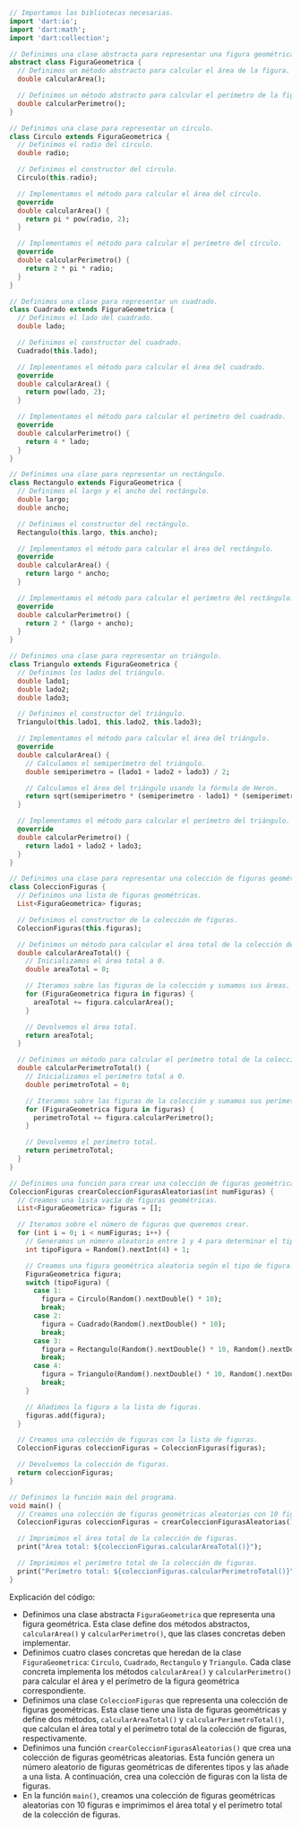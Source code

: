 ```dart
// Importamos las bibliotecas necesarias.
import 'dart:io';
import 'dart:math';
import 'dart:collection';

// Definimos una clase abstracta para representar una figura geométrica.
abstract class FiguraGeometrica {
  // Definimos un método abstracto para calcular el área de la figura.
  double calcularArea();

  // Definimos un método abstracto para calcular el perímetro de la figura.
  double calcularPerimetro();
}

// Definimos una clase para representar un círculo.
class Circulo extends FiguraGeometrica {
  // Definimos el radio del círculo.
  double radio;

  // Definimos el constructor del círculo.
  Circulo(this.radio);

  // Implementamos el método para calcular el área del círculo.
  @override
  double calcularArea() {
    return pi * pow(radio, 2);
  }

  // Implementamos el método para calcular el perímetro del círculo.
  @override
  double calcularPerimetro() {
    return 2 * pi * radio;
  }
}

// Definimos una clase para representar un cuadrado.
class Cuadrado extends FiguraGeometrica {
  // Definimos el lado del cuadrado.
  double lado;

  // Definimos el constructor del cuadrado.
  Cuadrado(this.lado);

  // Implementamos el método para calcular el área del cuadrado.
  @override
  double calcularArea() {
    return pow(lado, 2);
  }

  // Implementamos el método para calcular el perímetro del cuadrado.
  @override
  double calcularPerimetro() {
    return 4 * lado;
  }
}

// Definimos una clase para representar un rectángulo.
class Rectangulo extends FiguraGeometrica {
  // Definimos el largo y el ancho del rectángulo.
  double largo;
  double ancho;

  // Definimos el constructor del rectángulo.
  Rectangulo(this.largo, this.ancho);

  // Implementamos el método para calcular el área del rectángulo.
  @override
  double calcularArea() {
    return largo * ancho;
  }

  // Implementamos el método para calcular el perímetro del rectángulo.
  @override
  double calcularPerimetro() {
    return 2 * (largo + ancho);
  }
}

// Definimos una clase para representar un triángulo.
class Triangulo extends FiguraGeometrica {
  // Definimos los lados del triángulo.
  double lado1;
  double lado2;
  double lado3;

  // Definimos el constructor del triángulo.
  Triangulo(this.lado1, this.lado2, this.lado3);

  // Implementamos el método para calcular el área del triángulo.
  @override
  double calcularArea() {
    // Calculamos el semiperímetro del triángulo.
    double semiperimetro = (lado1 + lado2 + lado3) / 2;

    // Calculamos el área del triángulo usando la fórmula de Heron.
    return sqrt(semiperimetro * (semiperimetro - lado1) * (semiperimetro - lado2) * (semiperímetro - lado3));
  }

  // Implementamos el método para calcular el perímetro del triángulo.
  @override
  double calcularPerimetro() {
    return lado1 + lado2 + lado3;
  }
}

// Definimos una clase para representar una colección de figuras geométricas.
class ColeccionFiguras {
  // Definimos una lista de figuras geométricas.
  List<FiguraGeometrica> figuras;

  // Definimos el constructor de la colección de figuras.
  ColeccionFiguras(this.figuras);

  // Definimos un método para calcular el área total de la colección de figuras.
  double calcularAreaTotal() {
    // Inicializamos el área total a 0.
    double areaTotal = 0;

    // Iteramos sobre las figuras de la colección y sumamos sus áreas.
    for (FiguraGeometrica figura in figuras) {
      areaTotal += figura.calcularArea();
    }

    // Devolvemos el área total.
    return areaTotal;
  }

  // Definimos un método para calcular el perímetro total de la colección de figuras.
  double calcularPerimetroTotal() {
    // Inicializamos el perímetro total a 0.
    double perimetroTotal = 0;

    // Iteramos sobre las figuras de la colección y sumamos sus perímetros.
    for (FiguraGeometrica figura in figuras) {
      perimetroTotal += figura.calcularPerimetro();
    }

    // Devolvemos el perímetro total.
    return perimetroTotal;
  }
}

// Definimos una función para crear una colección de figuras geométricas aleatorias.
ColeccionFiguras crearColeccionFigurasAleatorias(int numFiguras) {
  // Creamos una lista vacía de figuras geométricas.
  List<FiguraGeometrica> figuras = [];

  // Iteramos sobre el número de figuras que queremos crear.
  for (int i = 0; i < numFiguras; i++) {
    // Generamos un número aleatorio entre 1 y 4 para determinar el tipo de figura.
    int tipoFigura = Random().nextInt(4) + 1;

    // Creamos una figura geométrica aleatoria según el tipo de figura.
    FiguraGeometrica figura;
    switch (tipoFigura) {
      case 1:
        figura = Circulo(Random().nextDouble() * 10);
        break;
      case 2:
        figura = Cuadrado(Random().nextDouble() * 10);
        break;
      case 3:
        figura = Rectangulo(Random().nextDouble() * 10, Random().nextDouble() * 10);
        break;
      case 4:
        figura = Triangulo(Random().nextDouble() * 10, Random().nextDouble() * 10, Random().nextDouble() * 10);
        break;
    }

    // Añadimos la figura a la lista de figuras.
    figuras.add(figura);
  }

  // Creamos una colección de figuras con la lista de figuras.
  ColeccionFiguras coleccionFiguras = ColeccionFiguras(figuras);

  // Devolvemos la colección de figuras.
  return coleccionFiguras;
}

// Definimos la función main del programa.
void main() {
  // Creamos una colección de figuras geométricas aleatorias con 10 figuras.
  ColeccionFiguras coleccionFiguras = crearColeccionFigurasAleatorias(10);

  // Imprimimos el área total de la colección de figuras.
  print("Área total: ${coleccionFiguras.calcularAreaTotal()}");

  // Imprimimos el perímetro total de la colección de figuras.
  print("Perímetro total: ${coleccionFiguras.calcularPerimetroTotal()}");
}
```

Explicación del código:

* Definimos una clase abstracta `FiguraGeometrica` que representa una figura geométrica. Esta clase define dos métodos abstractos, `calcularArea()` y `calcularPerimetro()`, que las clases concretas deben implementar.
* Definimos cuatro clases concretas que heredan de la clase `FiguraGeometrica`: `Circulo`, `Cuadrado`, `Rectangulo` y `Triangulo`. Cada clase concreta implementa los métodos `calcularArea()` y `calcularPerimetro()` para calcular el área y el perímetro de la figura geométrica correspondiente.
* Definimos una clase `ColeccionFiguras` que representa una colección de figuras geométricas. Esta clase tiene una lista de figuras geométricas y define dos métodos, `calcularAreaTotal()` y `calcularPerimetroTotal()`, que calculan el área total y el perímetro total de la colección de figuras, respectivamente.
* Definimos una función `crearColeccionFigurasAleatorias()` que crea una colección de figuras geométricas aleatorias. Esta función genera un número aleatorio de figuras geométricas de diferentes tipos y las añade a una lista. A continuación, crea una colección de figuras con la lista de figuras.
* En la función `main()`, creamos una colección de figuras geométricas aleatorias con 10 figuras e imprimimos el área total y el perímetro total de la colección de figuras.